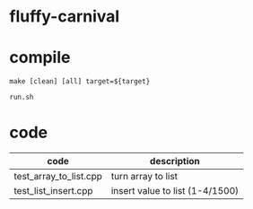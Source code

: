 # fluffy-carnival

# compile

```
make [clean] [all] target=${target}
```

```
run.sh
```

# code

|  code   | description  |
|  ----   | ----  |
| test_array_to_list.cpp   | turn array to list  |
| test_list_insert.cpp   | insert value to list (1-4/1500) |

